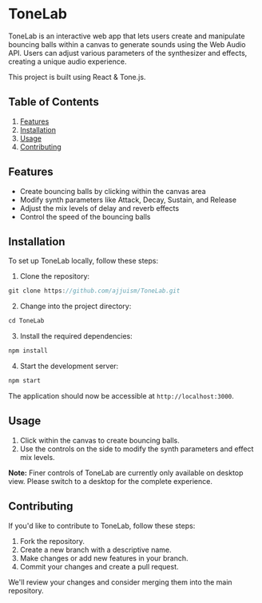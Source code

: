 # ToneLab

ToneLab is an interactive web app that lets users create and manipulate bouncing balls within a canvas to generate sounds using the Web Audio API. Users can adjust various parameters of the synthesizer and effects, creating a unique audio experience.

This project is built using React & Tone.js.

## Table of Contents

1. [Features](#features)
2. [Installation](#installation)
3. [Usage](#usage)
4. [Contributing](#contributing)

## Features

- Create bouncing balls by clicking within the canvas area
- Modify synth parameters like Attack, Decay, Sustain, and Release
- Adjust the mix levels of delay and reverb effects
- Control the speed of the bouncing balls

## Installation

To set up ToneLab locally, follow these steps:

1. Clone the repository:

```js
git clone https://github.com/ajjuism/ToneLab.git
```

2. Change into the project directory:

```js
cd ToneLab
```

3. Install the required dependencies:

```js
npm install
```

4. Start the development server:

```js
npm start
```

The application should now be accessible at `http://localhost:3000`.

## Usage

1. Click within the canvas to create bouncing balls.
2. Use the controls on the side to modify the synth parameters and effect mix levels.

**Note:** Finer controls of ToneLab are currently only available on desktop view. Please switch to a desktop for the complete experience.

## Contributing

If you'd like to contribute to ToneLab, follow these steps:

1. Fork the repository.
2. Create a new branch with a descriptive name.
3. Make changes or add new features in your branch.
4. Commit your changes and create a pull request.

We'll review your changes and consider merging them into the main repository.
